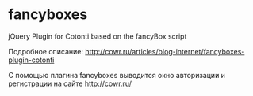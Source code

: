 # fancyboxes
 jQuery Plugin for Cotonti based on the fancyBox script



Подробное описание: http://cowr.ru/articles/blog-internet/fancyboxes-plugin-cotonti


С помощью плагина fancyboxes выводится окно авторизации и регистрации на сайте http://cowr.ru/
